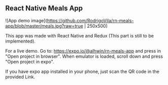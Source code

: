 ## React Native Meals App

![App demo image](https://github.com/RodrigoVila/rn-meals-app/blob/master/meals.jpg?raw=true | 250x500)

This app was made with React Native and Redux (This part is still to be implemented).

For a live demo. Go to: https://expo.io/@alhwin/rn-meals-app and press in "Open project in browser". When emulator is loaded, scroll down and press "Open project in expo".

If you have expo app installed in your phone, just scan the QR code in the provided Link.
